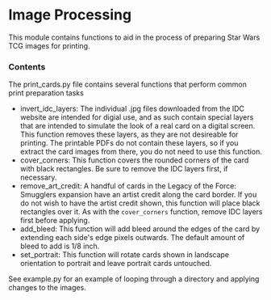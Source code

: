 # Image Processing #

This module contains functions to aid in the process of preparing Star Wars TCG images for printing.

### Contents ###

The print_cards.py file contains several functions that perform common print preparation tasks
* invert_idc_layers: The individual .jpg files downloaded from the IDC website are intended for digial use, and as such contain special layers that are intended to simulate the look of a real card on a digital screen. This function removes these layers, as they are not desireable for printing. The printable PDFs do not contain these layers, so if you extract the card images from there, you do not need to use this function. 
* cover_corners: This function covers the rounded corners of the card with black rectangles. Be sure to remove the IDC layers first, if necessary.
* remove_art_credit: A handful of cards in the Legacy of the Force: Smugglers expansion have an artist credit along the card border. If you do not wish to have the artist credit shown, this function will place black rectangles over it. As with the <code>cover_corners</code> function, remove IDC layers first before applying.
* add_bleed: This function will add bleed around the edges of the card by extending each side's edge pixels outwards. The default amount of bleed to add is 1/8 inch. 
* set_portrait: This function will rotate cards shown in landscape orientation to portrait and leave portrait cards untouched.

See example.py for an example of looping through a directory and applying changes to the images.
